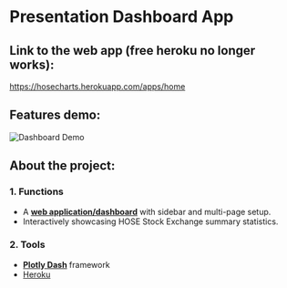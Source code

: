 # Presentation Dashboard App
## Link to the web app (free heroku no longer works):
https://hosecharts.herokuapp.com/apps/home

## Features demo:
![Dashboard Demo](/assets/demo.gif)

## About the project:
### 1. Functions
  * A **[web application/dashboard](/assets/demo.gif)** with sidebar and multi-page setup.
  * Interactively showcasing HOSE Stock Exchange summary statistics.
### 2. Tools
  * **[Plotly Dash](https://github.com/plotly/dash)** framework
  * [Heroku](https://www.heroku.com)
